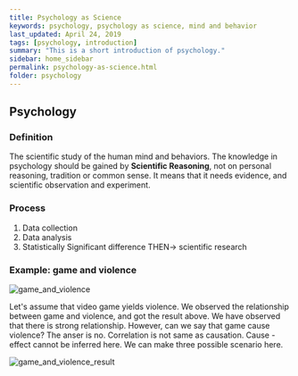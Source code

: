 ```yaml
---
title: Psychology as Science
keywords: psychology, psychology as science, mind and behavior
last_updated: April 24, 2019
tags: [psychology, introduction]
summary: "This is a short introduction of psychology."
sidebar: home_sidebar
permalink: psychology-as-science.html
folder: psychology
---
```


## Psychology

### Definition

The scientific study of the human mind and behaviors. The knowledge in psychology should be gained by **Scientific Reasoning**, not on personal reasoning, tradition or common sense. It means that it needs evidence, and scientific observation and experiment.

### Process

1. Data collection
2. Data analysis
3. Statistically Significant difference THEN-> scientific research

### Example: game and violence

![game_and_violence](https://wardballoon.github.io/images/game_violence.png)

Let's assume that video game yields violence. We observed the relationship between game and violence, and got the result above. We have observed that there is strong relationship. However, can we say that game cause violence? The anser is no. Correlation is not same as causation. Cause - effect cannot be inferred here. We can make three possible scenario here.

![game_and_violence_result](https://wardballoon.github.io/images/three_result_gv.png)
